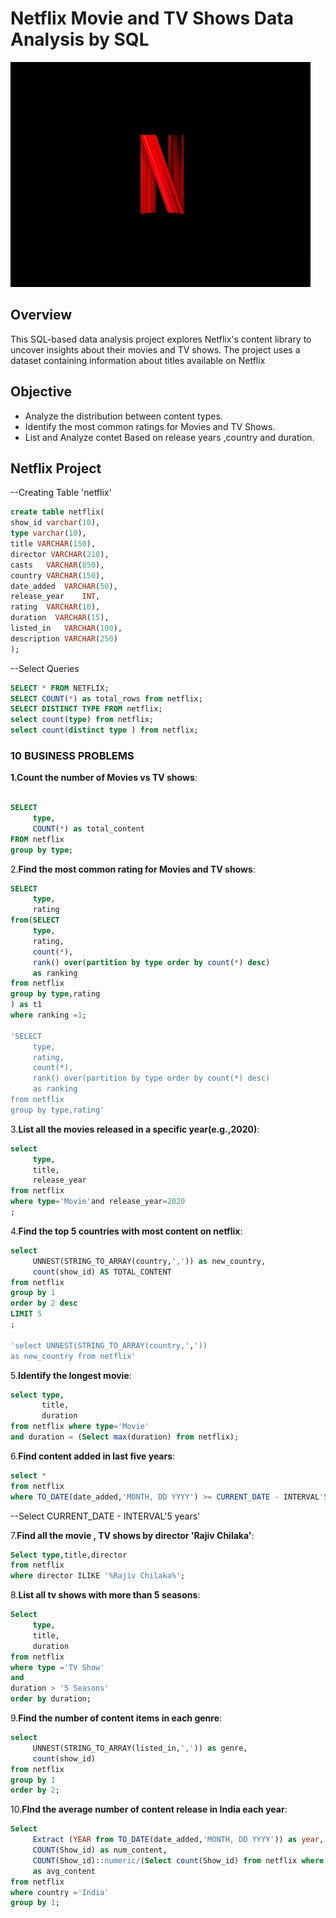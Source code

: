 # Netflix Movie and TV Shows Data Analysis by SQL

![Netflix Logo](https://github.com/i-am-rahularora5504/netflix_sql_project/blob/main/hqdefault.jpg)

## Overview
This SQL-based data analysis project explores Netflix's content library to uncover insights about their movies and TV shows. The project uses a dataset containing information about titles available on Netflix

## Objective 
- Analyze the distribution between content types.
- Identify the most common ratings for Movies and TV Shows.
- List and Analyze contet Based on release years ,country and duration.

## Netflix Project

--Creating Table 'netflix'
```sql
create table netflix(
show_id	varchar(10),
type varchar(10),
title VARCHAR(150),
director VARCHAR(210),
casts	VARCHAR(850),
country	VARCHAR(150),
date_added	VARCHAR(50),
release_year	INT,
rating	VARCHAR(10),
duration  VARCHAR(15),	
listed_in	VARCHAR(100),
description VARCHAR(250)
);
```
--Select Queries
```sql
SELECT * FROM NETFLIX;
SELECT COUNT(*) as total_rows from netflix;
SELECT DISTINCT TYPE FROM netflix;
select count(type) from netflix;
select count(distinct type ) from netflix;
```

### 10 BUSINESS PROBLEMS

**1.Count the number of Movies vs TV shows**:

```sql

SELECT 
     type,
     COUNT(*) as total_content 
FROM netflix 
group by type;
```

2.**Find the most common rating for Movies and TV shows**:

```sql
SELECT
     type,
	 rating
from(SELECT 
     type,
	 rating,
	 count(*),
	 rank() over(partition by type order by count(*) desc)
	 as ranking
from netflix 
group by type,rating
) as t1
where ranking =1;

'SELECT 
     type,
	 rating,
	 count(*),
	 rank() over(partition by type order by count(*) desc)
	 as ranking
from netflix 
group by type,rating'
```

3.**List all the movies released in a specific year(e.g.,2020)**:
```sql
select 
     type,
     title,
	 release_year
from netflix	 
where type='Movie'and release_year=2020
;
```

4.**Find the top 5 countries with most content on netflix**:
```sql
select 
     UNNEST(STRING_TO_ARRAY(country,',')) as new_country,
	 count(show_id) AS TOTAL_CONTENT
from netflix
group by 1
order by 2 desc
LIMIT 5
;

'select UNNEST(STRING_TO_ARRAY(country,',')) 
as new_country from netflix'
```

5.**Identify the longest movie**:
```sql
select type,
       title,
       duration 
from netflix where type='Movie'
and duration = (Select max(duration) from netflix);
```
6.**Find content added in last five years**:
```sql
select * 
from netflix 
where TO_DATE(date_added,'MONTH, DD YYYY') >= CURRENT_DATE - INTERVAL'5 years'
```

--Select CURRENT_DATE - INTERVAL'5 years'

7.**Find all the movie , TV shows by director 'Rajiv Chilaka'**:
```sql
Select type,title,director
from netflix 
where director ILIKE '%Rajiv Chilaka%';
```
8.**List all tv shows with more than 5 seasons**:
```sql
Select 
     type,
	 title,
	 duration
from netflix
where type ='TV Show' 
and
duration > '5 Seasons'
order by duration;
```

9.**Find the number of content items in each genre**:
```sql
select 
     UNNEST(STRING_TO_ARRAY(listed_in,',')) as genre,
	 count(show_id)
from netflix
group by 1
order by 2;
```
10.**FInd the average number of content release in India each year**:
```sql
Select 
     Extract (YEAR from TO_DATE(date_added,'MONTH, DD YYYY')) as year,
	 COUNT(Show_id) as num_content,
	 COUNT(Show_id)::numeric/(Select count(Show_id) from netflix where country ='India')::numeric *100 
	 as avg_content
from netflix
where country ='India'
group by 1;
```











